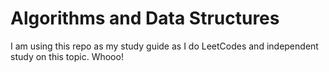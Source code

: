 # Algorithms and Data Structures

I am using this repo as my study guide as I do LeetCodes and independent study on this topic.  Whooo!